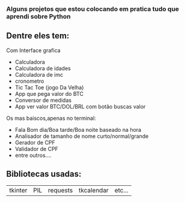 
### Alguns projetos que estou colocando em pratica tudo que aprendi sobre Python

## Dentre eles tem:

Com Interface grafica
+ Calculadora
+ Calculadora de idades
+ Calculadora de imc
+ cronometro
+ Tic Tac Toe (jogo Da Velha)
+ App que pega valor do BTC
+ Conversor de medidas
+ App ver valor BTC/DOL/BRL com botão buscas valor
  
Os mas baiscos,apenas no terminal:

+ Fala Bom dia/Boa tarde/Boa noite baseado na hora
+ Analisador de tamanho de nome curto/normal/grande
+ Gerador de CPF
+ Validador de CPF
+ entre outros....

## Bibliotecas usadas:

<table>
  <tr>
    <td>tkinter</td>
    <td>PIL</td>
    <td>requests</td>
    <td>tkcalendar</td>
    <td>etc...</td>
  </tr>
</table>

